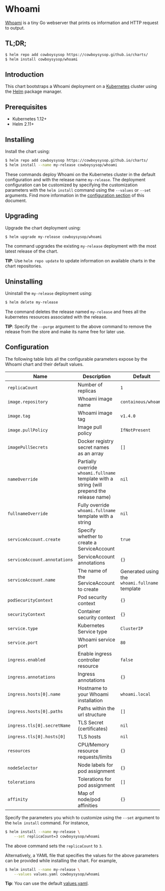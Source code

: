 # Whoami

[Whoami](https://github.com/containous/whoami) is a tiny Go webserver that prints os information and HTTP request to output.

## TL;DR;

```bash
$ helm repo add cowboysysop https://cowboysysop.github.io/charts/
$ helm install cowboysysop/whoami
```

## Introduction

This chart bootstraps a Whoami deployment on a [Kubernetes](http://kubernetes.io) cluster using the [Helm](https://helm.sh) package manager.

## Prerequisites

- Kubernetes 1.12+
- Helm 2.11+

## Installing

Install the chart using:

```bash
$ helm repo add cowboysysop https://cowboysysop.github.io/charts/
$ helm install --name my-release cowboysysop/whoami
```

These commands deploy Whoami on the Kubernetes cluster in the default configuration and with the release name `my-release`. The deployment configuration can be customized by specifying the customization parameters with the `helm install` command using the `--values` or `--set` arguments. Find more information in the [configuration section](#configuration) of this document.

## Upgrading

Upgrade the chart deployment using:

```bash
$ helm upgrade my-release cowboysysop/whoami
```

The command upgrades the existing `my-release` deployment with the most latest release of the chart.

**TIP**: Use `helm repo update` to update information on available charts in the chart repositories.

## Uninstalling

Uninstall the `my-release` deployment using:

```bash
$ helm delete my-release
```

The command deletes the release named `my-release` and frees all the kubernetes resources associated with the release.

**TIP**: Specify the `--purge` argument to the above command to remove the release from the store and make its name free for later use.

## Configuration

The following table lists all the configurable parameters expose by the Whoami chart and their default values.

|              Name             |                                         Description                                         |                     Default                    |
|-------------------------------|---------------------------------------------------------------------------------------------|------------------------------------------------|
| `replicaCount`                | Number of replicas                                                                          | `1`                                            |
| `image.repository`            | Whoami image name                                                                           | `containous/whoami`                            |
| `image.tag`                   | Whoami image tag                                                                            | `v1.4.0`                                       |
| `image.pullPolicy`            | Image pull policy                                                                           | `IfNotPresent`                                 |
| `imagePullSecrets`            | Docker registry secret names as an array                                                    | `[]`                                           |
| `nameOverride`                | Partially override `whoami.fullname` template with a string (will prepend the release name) | `nil`                                          |
| `fullnameOverride`            | Fully override `whoami.fullname` template with a string                                     | `nil`                                          |
| `serviceAccount.create`       | Specify whether to create a ServiceAccount                                                  | `true`                                         |
| `serviceAccount.annotations`  | ServiceAccount annotations                                                                  | `{}`                                           |
| `serviceAccount.name`         | The name of the ServiceAccount to create                                                    | Generated using the `whoami.fullname` template |
| `podSecurityContext`          | Pod security context                                                                        | `{}`                                           |
| `securityContext`             | Container security context                                                                  | `{}`                                           |
| `service.type`                | Kubernetes Service type                                                                     | `ClusterIP`                                    |
| `service.port`                | Whoami service port                                                                         | `80`                                           |
| `ingress.enabled`             | Enable ingress controller resource                                                          | `false`                                        |
| `ingress.annotations`         | Ingress annotations                                                                         | `{}`                                           |
| `ingress.hosts[0].name`       | Hostname to your Whoami installation                                                        | `whoami.local`                                 |
| `ingress.hosts[0].paths`      | Paths within the url structure                                                              | `[]`                                           |
| `ingress.tls[0].secretName`   | TLS Secret (certificates)                                                                   | `nil`                                          |
| `ingress.tls[0].hosts[0]`     | TLS hosts                                                                                   | `nil`                                          |
| `resources`                   | CPU/Memory resource requests/limits                                                         | `{}`                                           |
| `nodeSelector`                | Node labels for pod assignment                                                              | `{}`                                           |
| `tolerations`                 | Tolerations for pod assignment                                                              | `[]`                                           |
| `affinity`                    | Map of node/pod affinities                                                                  | `{}`                                           |

Specify the parameters you which to customize using the `--set` argument to the `helm install` command. For instance,

```bash
$ helm install --name my-release \
    --set replicaCount=3 cowboysysop/whoami
```

The above command sets the `replicaCount` to `3`.

Alternatively, a YAML file that specifies the values for the above parameters can be provided while installing the chart. For example,

```bash
$ helm install --name my-release \
    --values values.yaml cowboysysop/whoami
```

**Tip**: You can use the default [values.yaml](values.yaml).
